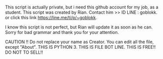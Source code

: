 This script is actually private, but i need this github account for my job, as a student.
This script was created by Rian. Contact him >> 
ID LINE : goblokk.
or click this link
https://line.me/ti/p/~goblokk.

I know this script is not perfect, but Rian will update it as soon as he can.
Sorry for bad grammar and thank you for your attention.

CAUTION !!
Do not replace your name as Creator.
You can edit all the file, except "About".
THIS IS PYTHON 3.
THIS IS FILE BOT LINE.
THIS IS FREE!! DO NOT TO SELL!!
